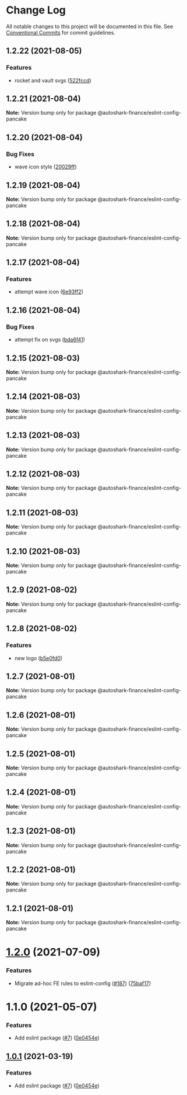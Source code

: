 # Change Log

All notable changes to this project will be documented in this file.
See [Conventional Commits](https://conventionalcommits.org) for commit guidelines.

## 1.2.22 (2021-08-05)


### Features

* rocket and vault svgs ([522fccd](https://github.com/autoshark-finance/pancake-toolkit/commit/522fccd6fde5b303d86546487e66293291c81595))





## 1.2.21 (2021-08-04)

**Note:** Version bump only for package @autoshark-finance/eslint-config-pancake





## 1.2.20 (2021-08-04)


### Bug Fixes

* wave icon style ([20029ff](https://github.com/autoshark-finance/pancake-toolkit/commit/20029ff5565f584b01581649e0215d465ea7446a))





## 1.2.19 (2021-08-04)

**Note:** Version bump only for package @autoshark-finance/eslint-config-pancake





## 1.2.18 (2021-08-04)

**Note:** Version bump only for package @autoshark-finance/eslint-config-pancake





## 1.2.17 (2021-08-04)


### Features

* attempt wave icon ([6e93ff2](https://github.com/autoshark-finance/pancake-toolkit/commit/6e93ff2f73b669222267e353a0145d55a6c8db01))





## 1.2.16 (2021-08-04)


### Bug Fixes

* attempt fix on svgs ([bda6f41](https://github.com/autoshark-finance/pancake-toolkit/commit/bda6f41789bc5d27edab86276567c976c1283fc5))





## 1.2.15 (2021-08-03)

**Note:** Version bump only for package @autoshark-finance/eslint-config-pancake





## 1.2.14 (2021-08-03)

**Note:** Version bump only for package @autoshark-finance/eslint-config-pancake





## 1.2.13 (2021-08-03)

**Note:** Version bump only for package @autoshark-finance/eslint-config-pancake





## 1.2.12 (2021-08-03)

**Note:** Version bump only for package @autoshark-finance/eslint-config-pancake





## 1.2.11 (2021-08-03)

**Note:** Version bump only for package @autoshark-finance/eslint-config-pancake





## 1.2.10 (2021-08-03)

**Note:** Version bump only for package @autoshark-finance/eslint-config-pancake





## 1.2.9 (2021-08-02)

**Note:** Version bump only for package @autoshark-finance/eslint-config-pancake





## 1.2.8 (2021-08-02)


### Features

* new logo ([b5e0fd0](https://github.com/autoshark-finance/pancake-toolkit/commit/b5e0fd03700ac4be0bf6d82da9fa3a54c2f3ea44))





## 1.2.7 (2021-08-01)

**Note:** Version bump only for package @autoshark-finance/eslint-config-pancake





## 1.2.6 (2021-08-01)

**Note:** Version bump only for package @autoshark-finance/eslint-config-pancake





## 1.2.5 (2021-08-01)

**Note:** Version bump only for package @autoshark-finance/eslint-config-pancake





## 1.2.4 (2021-08-01)

**Note:** Version bump only for package @autoshark-finance/eslint-config-pancake





## 1.2.3 (2021-08-01)

**Note:** Version bump only for package @autoshark-finance/eslint-config-pancake





## 1.2.2 (2021-08-01)

**Note:** Version bump only for package @autoshark-finance/eslint-config-pancake





## 1.2.1 (2021-08-01)

**Note:** Version bump only for package @autoshark-finance/eslint-config-pancake





# [1.2.0](https://github.com/pancakeswap/pancake-toolkit/tree/master/packages/eslint-config-pancake/compare/@pancakeswap/eslint-config-pancake@1.1.0...@pancakeswap/eslint-config-pancake@1.2.0) (2021-07-09)


### Features

* Migrate ad-hoc FE rules to eslint-config ([#187](https://github.com/pancakeswap/pancake-toolkit/tree/master/packages/eslint-config-pancake/issues/187)) ([75baf17](https://github.com/pancakeswap/pancake-toolkit/tree/master/packages/eslint-config-pancake/commit/75baf175c8316fdfc549bc99e2bc38d65b18c5b6))





# 1.1.0 (2021-05-07)


### Features

* Add eslint package ([#7](https://github.com/pancakeswap/pancake-toolkit/tree/master/packages/eslint-config-pancake/issues/7)) ([0e0454e](https://github.com/pancakeswap/pancake-toolkit/tree/master/packages/eslint-config-pancake/commit/0e0454eb9a63e976934956dc5c66fbef2ce2017a))





## [1.0.1](https://github.com/pancakeswap/pancake-toolkit/tree/master/packages/eslint-config-pancake/compare/@pancakeswap-libs/eslint-config-pancake@1.0.1...@pancakeswap-libs/eslint-config-pancake@1.0.1) (2021-03-19)


### Features

* Add eslint package ([#7](https://github.com/pancakeswap/pancake-toolkit/tree/master/packages/eslint-config-pancake/issues/7)) ([0e0454e](https://github.com/pancakeswap/pancake-toolkit/tree/master/packages/eslint-config-pancake/commit/0e0454eb9a63e976934956dc5c66fbef2ce2017a))
